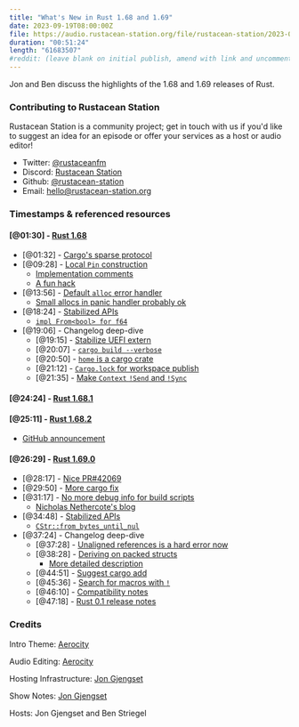```yaml
---
title: "What's New in Rust 1.68 and 1.69"
date: 2023-09-19T08:00:00Z
file: https://audio.rustacean-station.org/file/rustacean-station/2023-09-19-rust-1.68-1.69.mp3
duration: "00:51:24"
length: "61683507"
#reddit: (leave blank on initial publish, amend with link and uncomment this line after Reddit thread has been posted)
---
```


Jon and Ben discuss the highlights of the 1.68 and 1.69 releases of Rust.

### Contributing to Rustacean Station

Rustacean Station is a community project; get in touch with us if you'd like to suggest an idea for an episode or offer your services as a host or audio editor!

 - Twitter: [@rustaceanfm](https://twitter.com/rustaceanfm)
 - Discord: [Rustacean Station](https://discord.gg/cHc3Gyc)
 - Github: [@rustacean-station](https://github.com/rustacean-station/)
 - Email: [hello@rustacean-station.org](mailto:hello@rustacean-station.org)

### Timestamps & referenced resources

#### [@01:30] - [Rust 1.68](https://blog.rust-lang.org/2023/03/09/Rust-1.68.0.html)

 - [@01:32] - [Cargo's sparse protocol](https://blog.rust-lang.org/2023/03/09/Rust-1.68.0.html#cargos-sparse-protocol)
 - [@09:28] - [Local `Pin` construction](https://blog.rust-lang.org/2023/03/09/Rust-1.68.0.html#local-pin-construction)
   - [Implementation comments](https://doc.rust-lang.org/1.68.0/src/core/pin.rs.html#1171-1241)
   - [A fun hack](https://github.com/rust-lang/rust/blob/3ebb5629d1a39345d37c4838d31dc7280384ea94/library/core/src/pin.rs#L411-L416)
 - [@13:56] - [Default `alloc` error handler](https://blog.rust-lang.org/2023/03/09/Rust-1.68.0.html#default-alloc-error-handler)
   - [Small allocs in panic handler probably ok](https://github.com/rust-lang/rust/pull/106045#issuecomment-1369079471)
 - [@18:24] - [Stabilized APIs](https://blog.rust-lang.org/2023/03/09/Rust-1.68.0.html#stabilized-apis)
   - [`impl From<bool> for f64`](https://doc.rust-lang.org/stable/std/primitive.f32.html#impl-From%3Cbool%3E-for-f32)
 - [@19:06] - Changelog deep-dive
   - [@19:15] - [Stabilize UEFI extern](https://github.com/rust-lang/rust/pull/105795/)
   - [@20:07] - [`cargo build --verbose`](https://github.com/rust-lang/cargo/pull/11407/)
   - [@20:50] - [`home` is a cargo crate](https://github.com/rust-lang/cargo/pull/11359)
   - [@21:12] - [`Cargo.lock` for workspace publish](https://github.com/rust-lang/cargo/pull/11477)
   - [@21:35] - [Make `Context` `!Send` and `!Sync`](https://github.com/rust-lang/rust/pull/95985)

#### [@24:24] - [Rust 1.68.1](https://blog.rust-lang.org/2023/03/23/Rust-1.68.1.html)

#### [@25:11] - [Rust 1.68.2](https://blog.rust-lang.org/2023/03/28/Rust-1.68.2.html)
 - [GitHub announcement](https://github.blog/2023-03-23-we-updated-our-rsa-ssh-host-key/)

#### [@26:29] - [Rust 1.69.0](https://blog.rust-lang.org/2023/04/20/Rust-1.69.0.html)

 - [@28:17] - [Nice PR#42069](https://github.com/rust-lang/rust/pull/42069)
 - [@29:50] - [More cargo fix](https://blog.rust-lang.org/2023/04/20/Rust-1.69.0.html#cargo-now-suggests-to-automatically-fix-some-warnings)
 - [@31:17] - [No more debug info for build scripts](https://blog.rust-lang.org/2023/04/20/Rust-1.69.0.html#debug-information-is-not-included-in-build-scripts-by-default-anymore)
   - [Nicholas Nethercote's blog](https://nnethercote.github.io/)
 - [@34:48] - [Stabilized APIs](https://blog.rust-lang.org/2023/04/20/Rust-1.69.0.html#stabilized-apis)
   - [`CStr::from_bytes_until_nul`](https://doc.rust-lang.org/stable/core/ffi/struct.CStr.html#method.from_bytes_until_nul)
 - [@37:24] - Changelog deep-dive
   - [@37:28] - [Unaligned references is a hard error now](https://github.com/rust-lang/rust/pull/102513/)
   - [@38:28] - [Deriving on packed structs](https://github.com/rust-lang/rust/pull/104429/)
     - [More detailed description](https://github.com/rust-lang/rust/pull/104429#issuecomment-1319499278)
   - [@44:51] - [Suggest cargo add](https://github.com/rust-lang/cargo/pull/11410/)
   - [@45:36] - [Search for macros with `!`](https://github.com/rust-lang/rust/pull/108143/)
   - [@46:10] - [Compatibility notes](https://github.com/rust-lang/rust/releases/tag/1.69.0)
   - [@47:18] - [Rust 0.1 release notes](https://github.com/rust-lang/rust/blob/stable/RELEASES.md#version-01--2012-01-20)

### Credits

Intro Theme: [Aerocity](https://twitter.com/AerocityMusic)

Audio Editing: [Aerocity](https://twitter.com/AerocityMusic)

Hosting Infrastructure: [Jon Gjengset](https://twitter.com/jonhoo/)

Show Notes: [Jon Gjengset](https://twitter.com/jonhoo/)

Hosts: Jon Gjengset and Ben Striegel
